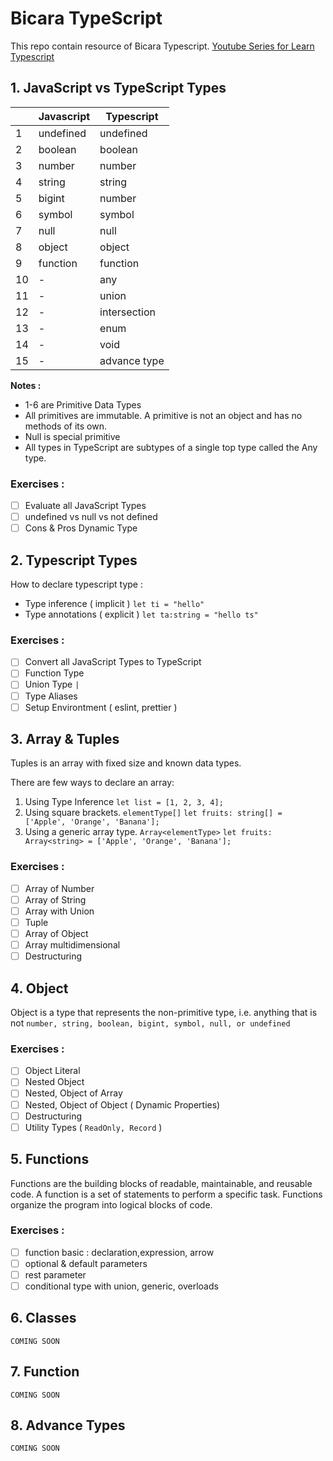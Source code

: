 # Bicara TypeScript

This repo contain resource of Bicara Typescript.
[Youtube Series for Learn Typescript](https://www.youtube.com/SastraNababan?sub_confirmation=1)

## 1. JavaScript vs TypeScript Types

|     | Javascript | Typescript   |
| --- | ---------- | ------------ |
| 1   | undefined  | undefined    |
| 2   | boolean    | boolean      |
| 3   | number     | number       |
| 4   | string     | string       |
| 5   | bigint     | number       |
| 6   | symbol     | symbol       |
| 7   | null       | null         |
| 8   | object     | object       |
| 9   | function   | function     |
| 10  | -          | any          |
| 11  | -          | union        |
| 12  | -          | intersection |
| 13  | -          | enum         |
| 14  | -          | void         |
| 15  | -          | advance type |

**Notes :**

- 1-6 are Primitive Data Types
- All primitives are immutable. A primitive is not an object and has no methods of its own.
- Null is special primitive
- All types in TypeScript are subtypes of a single top type called the Any type.

### Exercises :

- [ ] Evaluate all JavaScript Types
- [ ] undefined vs null vs not defined
- [ ] Cons & Pros Dynamic Type

## 2. Typescript Types

How to declare typescript type :

- Type inference ( implicit ) `let ti = "hello"`
- Type annotations ( explicit ) `let ta:string = "hello ts"`

### Exercises :

- [ ] Convert all JavaScript Types to TypeScript
- [ ] Function Type
- [ ] Union Type `|`
- [ ] Type Aliases
- [ ] Setup Environtment ( eslint, prettier )

## 3. Array & Tuples

Tuples is an array with fixed size and known data types.

There are few ways to declare an array:

1. Using Type Inference
   `let list = [1, 2, 3, 4];`
2. Using square brackets. `elementType[]`
   `let fruits: string[] = ['Apple', 'Orange', 'Banana'];`
3. Using a generic array type. `Array<elementType>`
   `let fruits: Array<string> = ['Apple', 'Orange', 'Banana'];`

### Exercises :

- [ ] Array of Number
- [ ] Array of String
- [ ] Array with Union
- [ ] Tuple
- [ ] Array of Object
- [ ] Array multidimensional
- [ ] Destructuring

## 4. Object

Object is a type that represents the non-primitive type, i.e. anything that is not `number, string, boolean, bigint, symbol, null, or undefined`

### Exercises :

- [ ] Object Literal
- [ ] Nested Object
- [ ] Nested, Object of Array
- [ ] Nested, Object of Object ( Dynamic Properties)
- [ ] Destructuring
- [ ] Utility Types ( `ReadOnly, Record` )

## 5. Functions

Functions are the building blocks of readable, maintainable, and reusable code. A function is a set of statements to perform a specific task. Functions organize the program into logical blocks of code.

### Exercises :

- [ ] function basic : declaration,expression, arrow
- [ ] optional & default parameters
- [ ] rest parameter
- [ ] conditional type with union, generic, overloads

## 6. Classes

`COMING SOON`

## 7. Function

`COMING SOON`

## 8. Advance Types

`COMING SOON`
